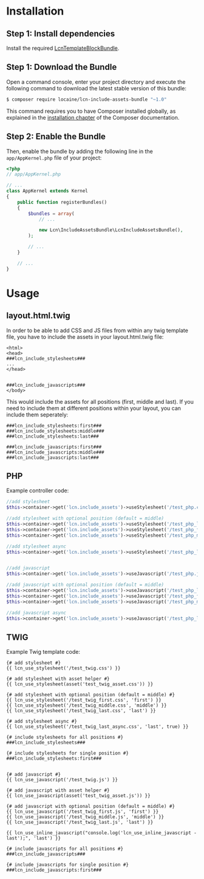 Installation
============

Step 1: Install dependencies
----------------------------

Install the required [LcnTemplateBlockBundle](https://github.com/FaiblUG/LcnTemplateBlockBundle).

Step 1: Download the Bundle
---------------------------

Open a command console, enter your project directory and execute the
following command to download the latest stable version of this bundle:

```bash
$ composer require locaine/lcn-include-assets-bundle "~1.0"
```

This command requires you to have Composer installed globally, as explained
in the [installation chapter](https://getcomposer.org/doc/00-intro.md)
of the Composer documentation.

Step 2: Enable the Bundle
-------------------------

Then, enable the bundle by adding the following line in the `app/AppKernel.php`
file of your project:

```php
<?php
// app/AppKernel.php

// ...
class AppKernel extends Kernel
{
    public function registerBundles()
    {
        $bundles = array(
            // ...

            new Lcn\IncludeAssetsBundle\LcnIncludeAssetsBundle(),
        );

        // ...
    }

    // ...
}
```



Usage
============

layout.html.twig
----------------
In order to be able to add CSS and JS files from within any twig template file, you have to include the assets in your layout.html.twig file:
```tiwg
<html>
<head>
###lcn_include_stylesheets###
...
</head>


###lcn_include_javascripts###
</body>
```

This would include the assets for all positions (first, middle and last).
If you need to include them at different positions within your layout, you can include them seperately:

```tiwg
###lcn_include_stylesheets:first###
###lcn_include_stylesheets:middle###
###lcn_include_stylesheets:last###

###lcn_include_javascripts:first###
###lcn_include_javascripts:middle###
###lcn_include_javascripts:last###
```

PHP
---

Example controller code:

```php
//add stylesheet
$this->container->get('lcn.include_assets')->useStylesheet('/test_php.css');

//add stylesheet with optional position (default = middle)
$this->container->get('lcn.include_assets')->useStylesheet('/test_php_last.css', 'last');
$this->container->get('lcn.include_assets')->useStylesheet('/test_php_first.css', 'first');
$this->container->get('lcn.include_assets')->useStylesheet('/test_php_middle.css', 'middle');

//add stylesheet async
$this->container->get('lcn.include_assets')->useStylesheet('/test_php_last_async.css', 'last', true);


//add javascript
$this->container->get('lcn.include_assets')->useJavascript('/test_php.js');

//add javascript with optional position (default = middle)
$this->container->get('lcn.include_assets')->useJavascript('/test_php_last.js', 'last');
$this->container->get('lcn.include_assets')->useJavascript('/test_php_first.js', 'first');
$this->container->get('lcn.include_assets')->useJavascript('/test_php_middle.js', 'middle');

//add javascript async
$this->container->get('lcn.include_assets')->useJavascript('/test_php_last_async.js', 'last', true);
```

TWIG
----

Example Twig template code:

```tiwg
{# add stylesheet #}
{{ lcn_use_stylesheet('/test_twig.css') }}

{# add stylesheet with asset helper #}
{{ lcn_use_stylesheet(asset('test_twig_asset.css')) }}

{# add stylesheet with optional position (default = middle) #}
{{ lcn_use_stylesheet('/test_twig_first.css', 'first') }}
{{ lcn_use_stylesheet('/test_twig_middle.css', 'middle') }}
{{ lcn_use_stylesheet('/test_twig_last.css', 'last') }}

{# add stylesheet async #}
{{ lcn_use_stylesheet('/test_twig_last_async.css', 'last', true) }}

{# include stylesheets for all positions #}
###lcn_include_stylesheets###

{# include stylesheets for single position #}
###lcn_include_stylesheets:first###


{# add javascript #}
{{ lcn_use_javascript('/test_twig.js') }}

{# add javascript with asset helper #}
{{ lcn_use_javascript(asset('test_twig_asset.js')) }}

{# add javascript with optional position (default = middle) #}
{{ lcn_use_javascript('/test_twig_first.js', 'first') }}
{{ lcn_use_javascript('/test_twig_middle.js', 'middle') }}
{{ lcn_use_javascript('/test_twig_last.js', 'last') }}

{{ lcn_use_inline_javascript("console.log('lcn_use_inline_javascript - last');", 'last') }}

{# include javascripts for all positions #}
###lcn_include_javascripts###

{# include javascripts for single position #}
###lcn_include_javascripts:first###

```
